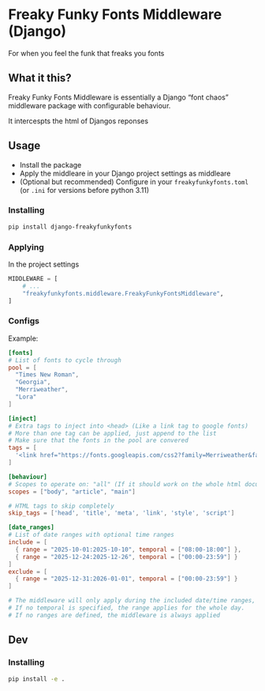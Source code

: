 # Freaky Funky Fonts Middleware (Django)

For when you feel the funk that freaks you fonts

## What it this?

Freaky Funky Fonts Middleware is essentially a Django “font chaos” middleware package with configurable behaviour.

It intercespts the html of Djangos reponses

## Usage

- Install the package
- Apply the middleare in your Django project settings as middleare
- (Optional but recommended) Configure in your `freakyfunkyfonts.toml` (or `.ini` for versions before python 3.11)


### Installing

```bash
pip install django-freakyfunkyfonts
```

### Applying

In the project settings

```py
MIDDLEWARE = [
    # ...
    "freakyfunkyfonts.middleware.FreakyFunkyFontsMiddleware",
]
```

### Configs

Example: 

```toml
[fonts]
# List of fonts to cycle through
pool = [
  "Times New Roman",
  "Georgia",
  "Merriweather",
  "Lora"
]

[inject]
# Extra tags to inject into <head> (Like a link tag to google fonts)
# More than one tag can be applied, just append to the list
# Make sure that the fonts in the pool are convered
tags = [
  '<link href="https://fonts.googleapis.com/css2?family=Merriweather&family=Lora&display=swap" rel="stylesheet">'
]

[behaviour]
# Scopes to operate on: "all" (If it should work on the whole html document), "body", or any tag names (article, main)
scopes = ["body", "article", "main"]

# HTML tags to skip completely
skip_tags = ['head', 'title', 'meta', 'link', 'style', 'script'] 

[date_ranges]
# List of date ranges with optional time ranges
include = [
  { range = "2025-10-01:2025-10-10", temporal = ["08:00-18:00"] },
  { range = "2025-12-24:2025-12-26", temporal = ["00:00-23:59"] }
]
exclude = [
  { range = "2025-12-31:2026-01-01", temporal = ["00:00-23:59"] }
]

# The middleware will only apply during the included date/time ranges, and will be skipped during excluded ranges.
# If no temporal is specified, the range applies for the whole day.
# If no ranges are defined, the middleware is always applied
```

## Dev

### Installing

```bash
pip install -e .
```